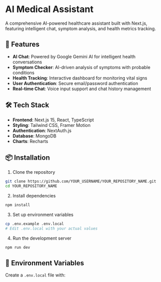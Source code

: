 # AI Medical Assistant

A comprehensive AI-powered healthcare assistant built with Next.js, featuring intelligent chat, symptom analysis, and health metrics tracking.

## 🚀 Features

- **AI Chat**: Powered by Google Gemini AI for intelligent health conversations
- **Symptom Checker**: AI-driven analysis of symptoms with probable conditions
- **Health Tracking**: Interactive dashboard for monitoring vital signs
- **User Authentication**: Secure email/password authentication
- **Real-time Chat**: Voice input support and chat history management

## 🛠️ Tech Stack

- **Frontend**: Next.js 15, React, TypeScript
- **Styling**: Tailwind CSS, Framer Motion
- **Authentication**: NextAuth.js
- **Database**: MongoDB
- **Charts**: Recharts

## 📦 Installation

1. Clone the repository
```bash
git clone https://github.com/YOUR_USERNAME/YOUR_REPOSITORY_NAME.git
cd YOUR_REPOSITORY_NAME
```

2. Install dependencies
```bash
npm install
```

3. Set up environment variables
```bash
cp .env.example .env.local
# Edit .env.local with your actual values
```

4. Run the development server
```bash
npm run dev
```

## 🔧 Environment Variables

Create a `.env.local` file with:
